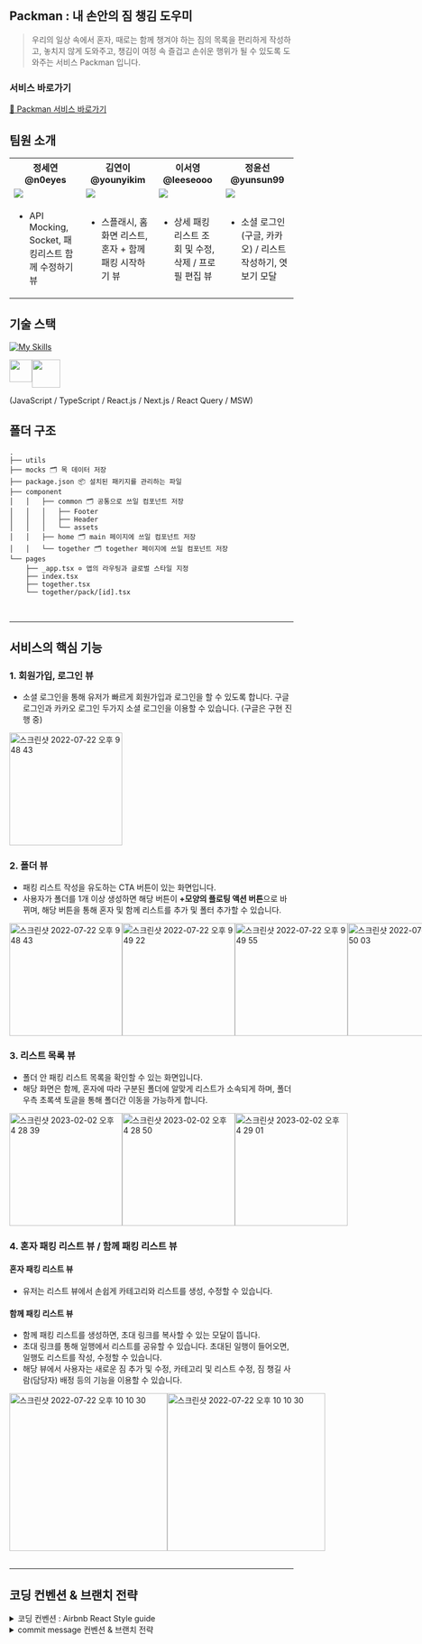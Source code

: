 ##  Packman : 내 손안의 짐 챙김 도우미
 > 우리의 일상 속에서  혼자, 때로는 함께 챙겨야 하는 짐의 목록을 편리하게 작성하고, 놓치지 않게 도와주고, 챙김이 여정 속 즐겁고 손쉬운 행위가 될 수 있도록 도와주는 서비스 Packman 입니다.

### 서비스 바로가기    
[🧳 Packman 서비스 바로가기](https://www.packman.kr/)


## 팀원 소개

<div align="center">
	<table>
	<th>정세연 @n0eyes</th>
  <th>김연이 @younyikim</th>
	<th>이서영 @leeseooo</th>
  <th>정윤선 @yunsun99</th>
	<tr>
		<td><img src="https://github.com/n0eyes.png"></td>
		<td><img src="https://github.com/younyikim.png"></td>
		<td><img src="https://github.com/leeseooo.png"></td>
    <td><img src="https://github.com/yunsun99.png"></td>
	</tr>
	<tr>
	<td>
		<ul>
		<li>API Mocking, Socket, 패킹리스트 함께 수정하기 뷰</li>
		</ul>
	</td>
	<td>
	<ul>
		<li>스플래시, 홈 화면 리스트, 혼자 + 함께 패킹 시작하기 뷰</li>
	</ul>
	</td>
  	<td>
	<ul>
		<li>상세 패킹 리스트 조회 및 수정, 삭제 / 프로필 편집 뷰</li>
	</ul>
	</td>
	<td>
		<ul>
		<li>소셜 로그인(구글, 카카오) / 리스트 작성하기, 엿보기 모달</li>
		</ul>
	</tr>
	</table>
</div>

## 기술 스택

[![My Skills](https://skillicons.dev/icons?i=js,ts,react,nextjs)](https://skillicons.dev)
<div style="display:flex;"> 
	<img width="40" src="https://user-images.githubusercontent.com/73516688/215024583-ae171acf-cdbc-4804-9785-a2c74077f4cc.png" />
	<img width="50" src="https://user-images.githubusercontent.com/73516688/215024749-d093d461-eac1-4ab6-8495-2f36ecfdc01f.png" />
</div>


(JavaScript / TypeScript / React.js / Next.js / React Query / MSW)

</div>




## 폴더 구조

```
.
├── utils 
├── mocks 🗂 목 데이터 저장
├── package.json 📦 설치된 패키지를 관리하는 파일
├── component
│   │   ├── common 🗂 공통으로 쓰일 컴포넌트 저장
│   │   │   ├── Footer
│   │   │   ├── Header
│   │   │   └── assets
│   │   ├── home 🗂 main 페이지에 쓰일 컴포넌트 저장
│   │   └── together 🗂 together 페이지에 쓰일 컴포넌트 저장
└── pages
    ├── _app.tsx ✡️ 앱의 라우팅과 글로벌 스타일 지정
    ├── index.tsx    
    ├── together.tsx
    └── together/pack/[id].tsx
```

<br>

------  

## 서비스의 핵심 기능

### 1. 회원가입, 로그인 뷰

- 소셜 로그인을 통해 유저가 빠르게 회원가입과 로그인을 할 수 있도록 합니다. 구글 로그인과 카카오 로그인 두가지 소셜 로그인을 이용할 수 있습니다. (구글은 구현 진행 중)   
<img width="200" alt="스크린샷 2022-07-22 오후 9 48 43" src="https://user-images.githubusercontent.com/73516688/180457259-3729e70b-e866-442e-ad39-7fc11b02dc7d.png">


### 2. 폴더 뷰

- 패킹 리스트 작성을 유도하는 CTA 버튼이 있는 화면입니다.
- 사용자가 폴더를 1개 이상 생성하면 해당 버튼이 <b>+모양의 플로팅 액션 버튼</b>으로 바뀌며, 해당 버튼을 통해 혼자 및 함께 리스트를 추가 및 폴터 추가할 수 있습니다.

<div style="display:flex;">
<img width="200" alt="스크린샷 2022-07-22 오후 9 48 43" src="https://user-images.githubusercontent.com/73516688/180457874-8bb98054-ee9d-432b-90ca-07b0ec76cd46.png">
<img width="200" alt="스크린샷 2022-07-22 오후 9 49 22" src="https://user-images.githubusercontent.com/73516688/180458048-985136db-984c-426f-a4a6-e00864f95a66.png">
<img width="200" alt="스크린샷 2022-07-22 오후 9 49 55" src="https://user-images.githubusercontent.com/73516688/180458071-0ef00750-2d0b-43bc-bb40-52ab805a9012.png">
<img width="200" alt="스크린샷 2022-07-22 오후 9 50 03" src="https://user-images.githubusercontent.com/73516688/180458082-3a219839-5b73-4bcb-b399-9ef5716e8fe7.png">

</div>


### 3. 리스트 목록 뷰

- 폴더 안 패킹 리스트 목록을 확인할 수 있는 화면입니다.
- 해당 화면은 함께, 혼자에 따라 구분된 폴더에 알맞게 리스트가 소속되게 하며, 폴더 우측 초록색 토글을 통해 폴더간 이동을 가능하게 합니다.
<div style="display:flex;">

<img width="200" alt="스크린샷 2023-02-02 오후 4 28 39" src="https://user-images.githubusercontent.com/73516688/216259494-94388b45-5757-40f2-b7ab-6023b6a1e37d.png">
<img width="200" alt="스크린샷 2023-02-02 오후 4 28 50" src="https://user-images.githubusercontent.com/73516688/216259501-5d868ad6-3472-4d12-aca1-4f31a821e8ac.png">
<img width="200" alt="스크린샷 2023-02-02 오후 4 29 01" src="https://user-images.githubusercontent.com/73516688/216259505-fb0b7d1e-c2a7-4854-ac2d-2e0a8b1e7a33.png">

	
	
</div>



### 4. 혼자 패킹 리스트 뷰 / 함께 패킹 리스트 뷰

#### 혼자 패킹 리스트 뷰
- 유저는 리스트 뷰에서 손쉽게 카테고리와 리스트를 생성, 수정할 수 있습니다.

#### 함께 패킹 리스트 뷰
- 함께 패킹 리스트를 생성하면, 초대 링크를 복사할 수 있는 모달이 뜹니다.
- 초대 링크를 통해 일행에서 리스트를 공유할 수 있습니다. 초대된 일행이 들어오면, 일행도 리스트를 작성, 수정할 수 있습니다.
- 해당 뷰에서 사용자는 새로운 짐 추가 및 수정, 카테고리 및 리스트 수정, 짐 챙길 사람(담당자) 배정 등의 기능을 이용할 수 있습니다.

<div style="display:flex;">
<img width="280" alt="스크린샷 2022-07-22 오후 10 10 30" src="https://user-images.githubusercontent.com/73516688/216257623-59e97a55-59a1-4fa9-a6b0-48656bd19570.png">

<img width="280" alt="스크린샷 2022-07-22 오후 10 10 30" src="https://user-images.githubusercontent.com/73516688/216258169-41430944-3974-4cd2-9e96-7d182cc0aecb.png">

</div>


<br>

-------   

## 코딩 컨벤션 & 브랜치 전략
<details>
<summary>코딩 컨벤션 : Airbnb React Style guide</summary>

### 명명규칙(Naming Conventions)

1. 이름으로부터 의도가 읽혀질 수 있게 쓴다.
- ex)
    
    ```jsx
    // bad
    function q() {
      // ...stuff...
    }
    
    // good
    function query() {
      // ..stuff..
    }
    
    ```
    
1. 오브젝트, 함수, 그리고 인스턴스에는 `camelCase`를 사용한다.
- ex)
    
    ```jsx
    // bad
    const OBJEcttsssss = {};
    const this_is_my_object = {};
    function c() {}
    
    // good
    const thisIsMyObject = {};
    function thisIsMyFunction() {}
    
    ```
    
1. 클래스나 constructor에는 `PascalCase`를 사용한다.
- ex)
    
    ```jsx
    // bad
    function user(options) {
      this.name = options.name;
    }
    
    const bad = new user({
      name: 'nope',
    });
    
    // good
    class User {
      constructor(options) {
        this.name = options.name;
      }
    }
    
    const good = new User({
      name: 'yup',
    });
    
    ```
    
1. 함수 이름은 동사 + 명사 형태로 작성한다.
ex) `postUserInformation( )`
2. 약어 사용은 최대한 지양한다.
3. 이름에 네 단어 이상이 들어가면 팀원과 상의를 거친 후 사용한다

### 블록(Blocks)

1. 복수행의 블록에는 중괄호({})를 사용한다.
- ex)
    
    ```jsx
    // bad
    if (test)
      return false;
    
    // good
    if (test) return false;
    
    // good
    if (test) {
      return false;
    }
    
    // bad
    function() { return false; }
    
    // good
    function() {
      return false;
    }
    
    ```
    
1. 복수행 블록의 `if` 와 `else` 를 이용하는 경우 `else` 는 `if` 블록 끝의 중괄호( } )와 같은 행에 위치시킨다.
- ex)
    
    ```java
    // bad
    if (test) {
      thing1();
      thing2();
    } 
    else {
      thing3();
    }
    
    // good
    if (test) {
      thing1();
      thing2();
    } else {
      thing3();
    }
    
    ```
    

### 코멘트(Comments)

1. 복수형의 코멘트는 `/** ... */` 를 사용한다.
- ex)
    
    ```jsx
    // good
    /**
     * @param {String} tag
     * @return {Element} element
     */
    function make(tag) {
      // ...stuff...
    
      return element;
    }
    
    ```
    
1. 단일 행의 코멘트에는 `//` 을 사용하고 코멘트를 추가하고 싶은 코드의 상부에 배치한다. 그리고 코멘트의 앞에 빈 행을 넣는다.
- ex)
    
    ```jsx
    // bad
    const active = true; // is current tab
    
    // good
    // is current tab
    const active = true;
    
    // good
    function getType() {
      console.log('fetching type...');
    
      // set the default type to 'no type'
      const type = this._type || 'no type';
    
      return type;
    }
    
    ```
    

### 문자열(Strings)

1. 문자열에는 싱크쿼트 `''` 를 사용한다.
- ex)
    
    ```jsx
    // bad
    const name = "Capt. Janeway";
    
    // good
    const name = 'Capt. Janeway';
    ```
    
1. 프로그램에서 문자열을 생성하는 경우는 문자열 연결이 아닌 `template strings`를 이용한다.
- ex)
    
    ```jsx
    // bad
    function sayHi(name) {
      return 'How are you, ' + name + '?';
    }
    
    // bad
    function sayHi(name) {
      return ['How are you, ', name, '?'].join();
    }
    
    // good
    function sayHi(name) {
      return `How are you, ${name}?`;
    }
    
    ```
    

### 함수(Functions)

1. 화살표 함수를 사용한다.
- ex)
    
    ```jsx
     var arr1 = [1, 2, 3];
      var pow1 = arr.map(function (x) { // ES5 Not Good
        return x * x;
      });
    
      const arr2 = [1, 2, 3];
      const pow2 = arr.map(x => x * x); // ES6 Good
    ```
    

### 조건식과 등가식(Comparison Operators & Equality)

1. `==` 이나 `!=` 보다 `===` 와 `!==` 을 사용한다.
2. 단축형을 사용한다.
- ex)
    
    ```jsx
    // bad
    if (name !== '') {
      // ...stuff...
    }
    
    // good
    if (name) {
      // ...stuff...
    }
    ```
    
1. 비동기 함수를 사용할 때 `Promise`함수의 사용은 지양하고 `async`, `await`를 쓰도록 한다


### 기타
- 단위 : rem, em 사용

</details>

<details>
	<summary>commit message 컨벤션 & 브랜치 전략</summary>
	- option : [gitmoji](https://gitmoji.dev/)
	- 안쓰면 커밋 컨벤션 대표적인거만 지키자~


	## 브랜치 전략 (ex. git flow)

	- github flow 사용
	- 작업 전에 jira 이슈 생성
	- 이슈 번호로 브랜치를 파서 작업
	- 작업이 다 끝나면 피쳐 브랜치에서 develop 브랜치로 Pull Request 작성
	- 같은 팀원 3인의 Approve를 받아야 main 브랜치에 머지 가능

</details>

